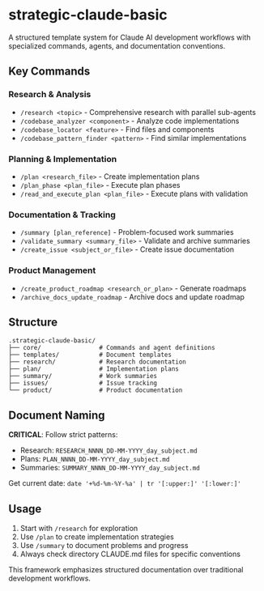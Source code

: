 # strategic-claude-basic

A structured template system for Claude AI development workflows with specialized commands, agents, and documentation conventions.

## Key Commands

### Research & Analysis
- `/research <topic>` - Comprehensive research with parallel sub-agents
- `/codebase_analyzer <component>` - Analyze code implementations 
- `/codebase_locator <feature>` - Find files and components
- `/codebase_pattern_finder <pattern>` - Find similar implementations

### Planning & Implementation
- `/plan <research_file>` - Create implementation plans
- `/plan_phase <plan_file>` - Execute plan phases
- `/read_and_execute_plan <plan_file>` - Execute plans with validation

### Documentation & Tracking
- `/summary [plan_reference]` - Problem-focused work summaries
- `/validate_summary <summary_file>` - Validate and archive summaries
- `/create_issue <subject_or_file>` - Create issue documentation

### Product Management
- `/create_product_roadmap <research_or_plan>` - Generate roadmaps
- `/archive_docs_update_roadmap` - Archive docs and update roadmap

## Structure

```
.strategic-claude-basic/
├── core/                # Commands and agent definitions
├── templates/           # Document templates
├── research/            # Research documentation
├── plan/                # Implementation plans
├── summary/             # Work summaries
├── issues/              # Issue tracking
└── product/             # Product documentation
```

## Document Naming

**CRITICAL**: Follow strict patterns:
- Research: `RESEARCH_NNNN_DD-MM-YYYY_day_subject.md`
- Plans: `PLAN_NNNN_DD-MM-YYYY_day_subject.md`
- Summaries: `SUMMARY_NNNN_DD-MM-YYYY_day_subject.md`

Get current date: `date '+%d-%m-%Y-%a' | tr '[:upper:]' '[:lower:]'`

## Usage

1. Start with `/research` for exploration
2. Use `/plan` to create implementation strategies
3. Use `/summary` to document problems and progress
4. Always check directory CLAUDE.md files for specific conventions

This framework emphasizes structured documentation over traditional development workflows.